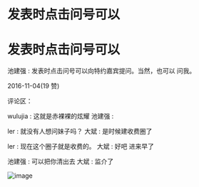 # 发表时点击问号可以

# 发表时点击问号可以

池建强 : 发表时点击问号可以向特约嘉宾提问。当然，也可以 问我。

2016-11-04(19 赞)

评论区：

wulujia : 这就是赤裸裸的炫耀 池建强 :

ler : 就没有人想问妹子吗？ 大斌 : 是时候建收费圈了

ler : 现在这个圈子就是收费的。 大斌 : 好吧 进来早了

池建强 : 可以把你清出去 大斌 : 监介了

![image](img/Image_116.png)
